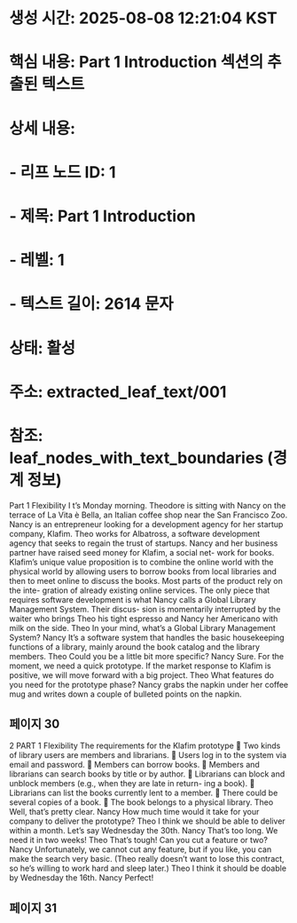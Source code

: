 # 생성 시간: 2025-08-08 12:21:04 KST
# 핵심 내용: Part 1 Introduction 섹션의 추출된 텍스트
# 상세 내용:
#   - 리프 노드 ID: 1
#   - 제목: Part 1 Introduction
#   - 레벨: 1
#   - 텍스트 길이: 2614 문자
# 상태: 활성
# 주소: extracted_leaf_text/001
# 참조: leaf_nodes_with_text_boundaries (경계 정보)

Part 1
Flexibility
I
t’s Monday morning. Theodore is sitting with Nancy on the terrace of La Vita è
Bella, an Italian coffee shop near the San Francisco Zoo. Nancy is an entrepreneur
looking for a development agency for her startup company, Klafim. Theo works for
Albatross, a software development agency that seeks to regain the trust of startups.
Nancy and her business partner have raised seed money for Klafim, a social net-
work for books. Klafim’s unique value proposition is to combine the online world
with the physical world by allowing users to borrow books from local libraries and
then to meet online to discuss the books. Most parts of the product rely on the inte-
gration of already existing online services. The only piece that requires software
development is what Nancy calls a Global Library Management System. Their discus-
sion is momentarily interrupted by the waiter who brings Theo his tight espresso and
Nancy her Americano with milk on the side.
Theo In your mind, what’s a Global Library Management System?
Nancy It’s a software system that handles the basic housekeeping functions of a
library, mainly around the book catalog and the library members.
Theo Could you be a little bit more specific?
Nancy Sure. For the moment, we need a quick prototype. If the market response
to Klafim is positive, we will move forward with a big project.
Theo What features do you need for the prototype phase?
Nancy grabs the napkin under her coffee mug and writes down a couple of bulleted
points on the napkin.

## 페이지 30

2 PART 1 Flexibility
The requirements for the Klafim prototype
 Two kinds of library users are members and librarians.
 Users log in to the system via email and password.
 Members can borrow books.
 Members and librarians can search books by title or by author.
 Librarians can block and unblock members (e.g., when they are late in return-
ing a book).
 Librarians can list the books currently lent to a member.
 There could be several copies of a book.
 The book belongs to a physical library.
Theo Well, that’s pretty clear.
Nancy How much time would it take for your company to deliver the prototype?
Theo I think we should be able to deliver within a month. Let’s say Wednesday the
30th.
Nancy That’s too long. We need it in two weeks!
Theo That’s tough! Can you cut a feature or two?
Nancy Unfortunately, we cannot cut any feature, but if you like, you can make the
search very basic.
(Theo really doesn’t want to lose this contract, so he’s willing to work hard and sleep later.)
Theo I think it should be doable by Wednesday the 16th.
Nancy Perfect!

## 페이지 31
